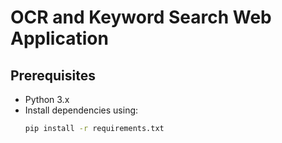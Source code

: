 # OCR and Keyword Search Web Application

## Prerequisites
- Python 3.x
- Install dependencies using:
  ```bash
  pip install -r requirements.txt
